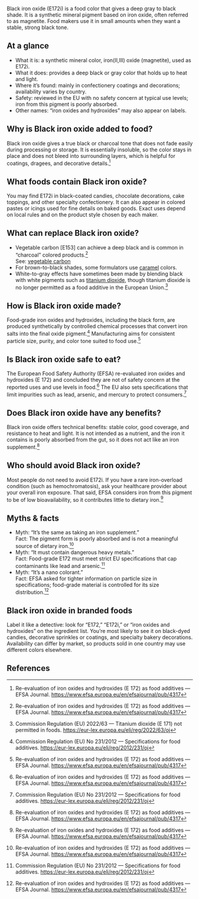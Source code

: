 Black iron oxide (E172i) is a food color that gives a deep gray to black shade. It is a synthetic mineral pigment based on iron oxide, often referred to as magnetite. Food makers use it in small amounts when they want a stable, strong black tone.

<!--more-->

## At a glance
- What it is: a synthetic mineral color, iron(II,III) oxide (magnetite), used as E172i.
- What it does: provides a deep black or gray color that holds up to heat and light.
- Where it’s found: mainly in confectionery coatings and decorations; availability varies by country.
- Safety: reviewed in the EU with no safety concern at typical use levels; iron from this pigment is poorly absorbed.
- Other names: “iron oxides and hydroxides” may also appear on labels.

## Why is Black iron oxide added to food?
Black iron oxide gives a true black or charcoal tone that does not fade easily during processing or storage. It is essentially insoluble, so the color stays in place and does not bleed into surrounding layers, which is helpful for coatings, dragees, and decorative details.[^1]

## What foods contain Black iron oxide?
You may find E172i in black-coated candies, chocolate decorations, cake toppings, and other specialty confectionery. It can also appear in colored pastes or icings used for fine details on baked goods. Exact uses depend on local rules and on the product style chosen by each maker.

## What can replace Black iron oxide?
- Vegetable carbon [E153] can achieve a deep black and is common in “charcoal” colored products.[^1]  
  See: [vegetable carbon](/e153-vegetable-carbon)
- For brown-to-black shades, some formulators use [caramel](/e150-caramel) colors.
- White-to-gray effects have sometimes been made by blending black with white pigments such as [titanium dioxide](/e171-titanium-dioxide), though titanium dioxide is no longer permitted as a food additive in the European Union.[^3]

## How is Black iron oxide made?
Food-grade iron oxides and hydroxides, including the black form, are produced synthetically by controlled chemical processes that convert iron salts into the final oxide pigment.[^2] Manufacturing aims for consistent particle size, purity, and color tone suited to food use.[^1]

## Is Black iron oxide safe to eat?
The European Food Safety Authority (EFSA) re-evaluated iron oxides and hydroxides (E 172) and concluded they are not of safety concern at the reported uses and use levels in food.[^1] The EU also sets specifications that limit impurities such as lead, arsenic, and mercury to protect consumers.[^2]

## Does Black iron oxide have any benefits?
Black iron oxide offers technical benefits: stable color, good coverage, and resistance to heat and light. It is not intended as a nutrient, and the iron it contains is poorly absorbed from the gut, so it does not act like an iron supplement.[^1]

## Who should avoid Black iron oxide?
Most people do not need to avoid E172i. If you have a rare iron-overload condition (such as hemochromatosis), ask your healthcare provider about your overall iron exposure. That said, EFSA considers iron from this pigment to be of low bioavailability, so it contributes little to dietary iron.[^1]

## Myths & facts
- Myth: “It’s the same as taking an iron supplement.”  
  Fact: The pigment form is poorly absorbed and is not a meaningful source of dietary iron.[^1]
- Myth: “It must contain dangerous heavy metals.”  
  Fact: Food-grade E172 must meet strict EU specifications that cap contaminants like lead and arsenic.[^2]
- Myth: “It’s a nano colorant.”  
  Fact: EFSA asked for tighter information on particle size in specifications; food-grade material is controlled for its size distribution.[^1]

## Black iron oxide in branded foods
Label it like a detective: look for “E172,” “E172i,” or “iron oxides and hydroxides” on the ingredient list. You’re most likely to see it on black-dyed candies, decorative sprinkles or coatings, and specialty bakery decorations. Availability can differ by market, so products sold in one country may use different colors elsewhere.

## References
[^1]: Re-evaluation of iron oxides and hydroxides (E 172) as food additives — EFSA Journal. https://www.efsa.europa.eu/en/efsajournal/pub/4317
[^2]: Commission Regulation (EU) No 231/2012 — Specifications for food additives. https://eur-lex.europa.eu/eli/reg/2012/231/oj
[^3]: Commission Regulation (EU) 2022/63 — Titanium dioxide (E 171) not permitted in foods. https://eur-lex.europa.eu/eli/reg/2022/63/oj
